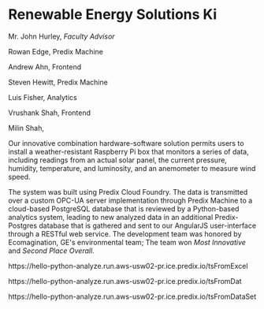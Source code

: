 <h1>Renewable Energy Solutions Ki</h1>
<p id="awards-paragraph">Mr. John Hurley, <i>Faculty Advisor</i></p>
<p id="awards-paragraph">Rowan Edge, Predix Machine</p>
<p id="awards-paragraph">Andrew Ahn, Frontend</p>
<p id="awards-paragraph">Steven Hewitt, Predix Machine</p>
<p id="awards-paragraph">Luis Fisher, Analytics</p>
<p id="awards-paragraph">Vrushank Shah, Frontend</p>
<p id="awards-paragraph">Milin Shah, </p>


<p>Our innovative combination hardware-software solution permits users to install a weather-resistant Raspberry Pi box that monitors a series of data, including readings from an actual solar panel, the current pressure, humidity, temperature, and luminosity, and an anemometer to measure wind speed.  </p></p>
<p>The system was built using Predix Cloud Foundry. The data is transmitted over a custom OPC-UA server implementation through Predix Machine to a cloud-based PostgreSQL database that is reviewed by a Python-based analytics system, leading to new analyzed data in an additional Predix-Postgres database that is gathered and sent to our AngularJS user-interface through a RESTful web service. The development team was honored by Ecomagination, GE's environmental team;  The team won <i>Most Innovative</i> and <i>Second Place Overall</i>.  </p>


<p>https://hello-python-analyze.run.aws-usw02-pr.ice.predix.io/tsFromExcel</p>
<p>https://hello-python-analyze.run.aws-usw02-pr.ice.predix.io/tsFromDat</p>
<p>https://hello-python-analyze.run.aws-usw02-pr.ice.predix.io/tsFromDataSet</p>

